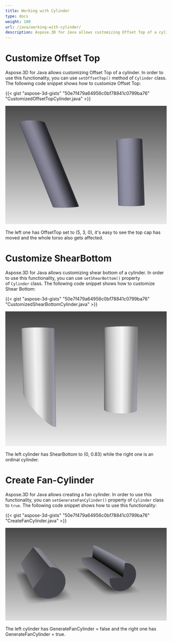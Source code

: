 ```yaml
---
title: Working with Cylinder
type: docs
weight: 100
url: /java/working-with-cylinder/
description: Aspose.3D for Java allows customizing Offset Top of a cylinder. In order to use this functionality, you can use setOffsetTop() method of Cylinder class. 
---
```


# **Customize Offset Top**
Aspose.3D for Java allows customizing Offset Top of a cylinder. In order to use this functionality, you can use `setOffsetTop()` method of `Cylinder` class. The following code snippet shows how to customize Offset Top:



{{< gist "aspose-3d-gists" "50e7f479a64956c0bf78841c0799ba76" "CustomizedOffsetTopCylinder.java" >}}

![todo:image_alt_text](working-with-cylinder_1.png)

The left one has OffsetTop set to (5, 3, 0), it's easy to see the top cap has moved and the whole torso also gets affected.
# **Customize ShearBottom**
Aspose.3D for Java allows customizing shear bottom of a cylinder. In order to use this functionality, you can use `setShearBottom()` property of `Cylinder` class. The following code snippet shows how to customize Shear Bottom:



{{< gist "aspose-3d-gists" "50e7f479a64956c0bf78841c0799ba76" "CustomizedShearBottomCylinder.java" >}}

![todo:image_alt_text](working-with-cylinder_2.png)

The left cylinder has ShearBottom to (0, 0.83) while the right one is an ordinal cylinder.
# **Create Fan-Cylinder**
Aspose.3D for Java allows creating a fan cylinder. In order to use this functionality, you can `setGenerateFanCylinder()` property of `Cylinder` class to `true`. The following code snippet shows how to use this functionality:



{{< gist "aspose-3d-gists" "50e7f479a64956c0bf78841c0799ba76" "CreateFanCylinder.java" >}}

![todo:image_alt_text](working-with-cylinder_3.png)

The left cylinder has GenerateFanCylinder = false and the right one has GenerateFanCylinder = true.
